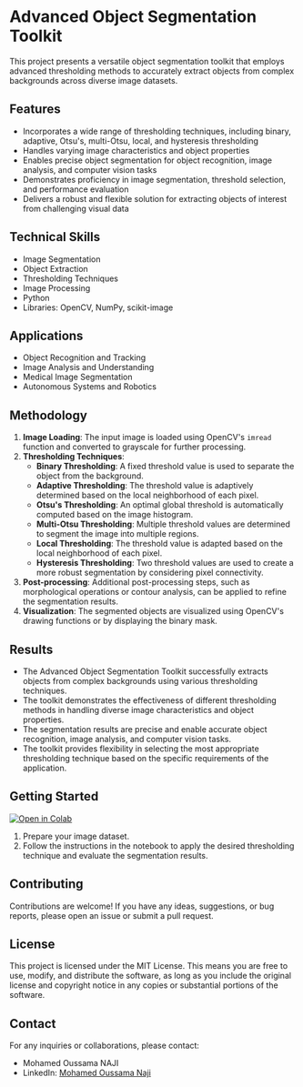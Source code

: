 # Advanced Object Segmentation Toolkit

This project presents a versatile object segmentation toolkit that employs advanced thresholding methods to accurately extract objects from complex backgrounds across diverse image datasets.

## Features
- Incorporates a wide range of thresholding techniques, including binary, adaptive, Otsu's, multi-Otsu, local, and hysteresis thresholding
- Handles varying image characteristics and object properties
- Enables precise object segmentation for object recognition, image analysis, and computer vision tasks
- Demonstrates proficiency in image segmentation, threshold selection, and performance evaluation
- Delivers a robust and flexible solution for extracting objects of interest from challenging visual data

## Technical Skills
- Image Segmentation
- Object Extraction
- Thresholding Techniques
- Image Processing
- Python
- Libraries: OpenCV, NumPy, scikit-image

## Applications
- Object Recognition and Tracking
- Image Analysis and Understanding
- Medical Image Segmentation
- Autonomous Systems and Robotics

## Methodology
1. **Image Loading**: The input image is loaded using OpenCV's `imread` function and converted to grayscale for further processing.
2. **Thresholding Techniques**:
   - **Binary Thresholding**: A fixed threshold value is used to separate the object from the background.
   - **Adaptive Thresholding**: The threshold value is adaptively determined based on the local neighborhood of each pixel.
   - **Otsu's Thresholding**: An optimal global threshold is automatically computed based on the image histogram.
   - **Multi-Otsu Thresholding**: Multiple threshold values are determined to segment the image into multiple regions.
   - **Local Thresholding**: The threshold value is adapted based on the local neighborhood of each pixel.
   - **Hysteresis Thresholding**: Two threshold values are used to create a more robust segmentation by considering pixel connectivity.
3. **Post-processing**: Additional post-processing steps, such as morphological operations or contour analysis, can be applied to refine the segmentation results.
4. **Visualization**: The segmented objects are visualized using OpenCV's drawing functions or by displaying the binary mask.

## Results
- The Advanced Object Segmentation Toolkit successfully extracts objects from complex backgrounds using various thresholding techniques.
- The toolkit demonstrates the effectiveness of different thresholding methods in handling diverse image characteristics and object properties.
- The segmentation results are precise and enable accurate object recognition, image analysis, and computer vision tasks.
- The toolkit provides flexibility in selecting the most appropriate thresholding technique based on the specific requirements of the application.

## Getting Started
[![Open in Colab](https://colab.research.google.com/assets/colab-badge.svg)](https://colab.research.google.com/drive/1ee7H8U5RzF9cO64fs7q0B07S0ISyQpBW?usp=sharing)

1. Prepare your image dataset.
2. Follow the instructions in the notebook to apply the desired thresholding technique and evaluate the segmentation results.

## Contributing
Contributions are welcome! If you have any ideas, suggestions, or bug reports, please open an issue or submit a pull request.

## License
This project is licensed under the MIT License. This means you are free to use, modify, and distribute the software, as long as you include the original license and copyright notice in any copies or substantial portions of the software.

## Contact
For any inquiries or collaborations, please contact:
- Mohamed Oussama NAJI
- LinkedIn: [Mohamed Oussama Naji](https://www.linkedin.com/in/oussamanaji/)
